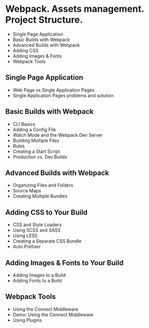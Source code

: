 # Webpack. Assets management. Project Structure.
- Single Page Application
- Basic Builds with Webpack
- Advanced Builds with Webpack
- Adding CSS
- Adding Images & Fonts
- Webpack Tools

## Single Page Application
- Web Page vs Single Application Pages
- Single Application Pages problems and solution

## Basic Builds with Webpack
- CLI Basics
- Adding a Config File
- Watch Mode and the Webpack Dev Server
- Building Multiple Files
- Rules
- Creating a Start Script
- Production vs. Dev Builds

## Advanced Builds with Webpack
- Organizing Files and Folders
- Source Maps
- Creating Multiple Bundles

## Adding CSS to Your Build
- CSS and Style Loaders
- Using SCSS and SASS
- Using LESS
- Creating a Separate CSS Bundle
- Auto Prefixer

## Adding Images & Fonts to Your Build
- Adding Images to a Build
- Adding Fonts to a Build

## Webpack Tools
- Using the Connect Middleware
- Demo: Using the Connect Middleware
- Using Plugins

